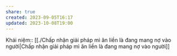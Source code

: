 ```yaml
---
share: true
created: 2023-09-05T16:17
updated: 2023-10-08T19:00
---
```

Khái niệm:: 
[[./Chấp nhận giải pháp mì ăn liền là đang mang nợ vào người|Chấp nhận giải pháp mì ăn liền là đang mang nợ vào người]] 